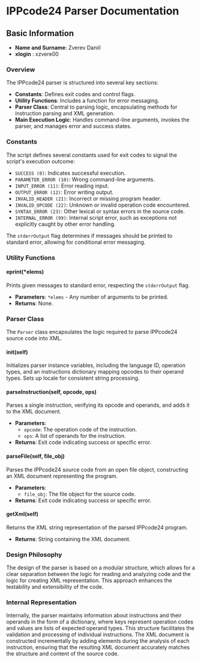 # IPPcode24 Parser Documentation

## Basic Information

- **Name and Surname**: Zverev Daniil
- **xlogin** : xzvere00
### Overview

The IPPcode24 parser is structured into several key sections:

- **Constants**: Defines exit codes and control flags.
- **Utility Functions**: Includes a function for error messaging.
- **Parser Class**: Central to parsing logic, encapsulating methods for instruction parsing and XML generation.
- **Main Execution Logic**: Handles command-line arguments, invokes the parser, and manages error and success states.

### Constants

The script defines several constants used for exit codes to signal the script's execution outcome:

- `SUCCESS (0)`: Indicates successful execution.
- `PARAMETER_ERROR (10)`: Wrong command-line arguments.
- `INPUT_ERROR (11)`: Error reading input.
- `OUTPUT_ERROR (12)`: Error writing output.
- `INVALID_HEADER (21)`: Incorrect or missing program header.
- `INVALID_OPCODE (22)`: Unknown or invalid operation code encountered.
- `SYNTAX_ERROR (23)`: Other lexical or syntax errors in the source code.
- `INTERNAL_ERROR (99)`: Internal script error, such as exceptions not explicitly caught by other error handling.

The `stderrOutput` flag determines if messages should be printed to standard error, allowing for conditional error messaging.

### Utility Functions

#### eprint(*elems)

Prints given messages to standard error, respecting the `stderrOutput` flag.

- **Parameters**: `*elems` - Any number of arguments to be printed.
- **Returns**: None.

### Parser Class

The `Parser` class encapsulates the logic required to parse IPPcode24 source code into XML.

#### __init__(self)

Initializes parser instance variables, including the language ID, operation types, and an instructions dictionary mapping opcodes to their operand types. Sets up locale for consistent string processing.

#### parseInstruction(self, opcode, ops)

Parses a single instruction, verifying its opcode and operands, and adds it to the XML document.

- **Parameters**:
  - `opcode`: The operation code of the instruction.
  - `ops`: A list of operands for the instruction.
- **Returns**: Exit code indicating success or specific error.

#### parseFile(self, file_obj)

Parses the IPPcode24 source code from an open file object, constructing an XML document representing the program.

- **Parameters**:
  - `file_obj`: The file object for the source code.
- **Returns**: Exit code indicating success or specific error.

#### getXml(self)

Returns the XML string representation of the parsed IPPcode24 program.

- **Returns**: String containing the XML document.


### Design Philosophy
The design of the parser is based on a modular structure, which allows for a clear separation between the logic for reading and analyzing code and the logic for creating XML representation. This approach enhances the testability and extensibility of the code. 
### Internal Representation
Internally, the parser maintains information about instructions and their operands in the form of a dictionary, where keys represent operation codes and values are lists of expected operand types. This structure facilitates the validation and processing of individual instructions. The XML document is constructed incrementally by adding elements during the analysis of each instruction, ensuring that the resulting XML document accurately matches the structure and content of the source code.